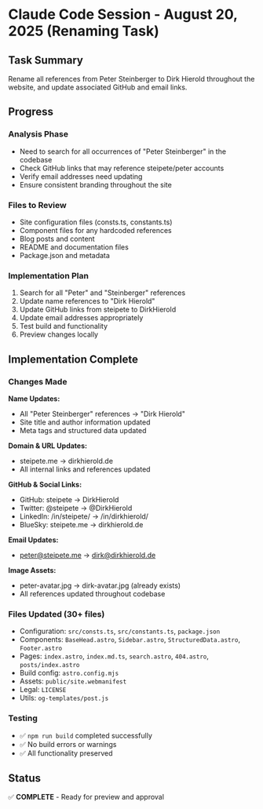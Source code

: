 # Claude Code Session - August 20, 2025 (Renaming Task)

## Task Summary
Rename all references from Peter Steinberger to Dirk Hierold throughout the website, and update associated GitHub and email links.

## Progress

### Analysis Phase
- Need to search for all occurrences of "Peter Steinberger" in the codebase
- Check GitHub links that may reference steipete/peter accounts
- Verify email addresses need updating
- Ensure consistent branding throughout the site

### Files to Review
- Site configuration files (consts.ts, constants.ts)
- Component files for any hardcoded references
- Blog posts and content
- README and documentation files
- Package.json and metadata

### Implementation Plan
1. Search for all "Peter" and "Steinberger" references
2. Update name references to "Dirk Hierold"
3. Update GitHub links from steipete to DirkHierold
4. Update email addresses appropriately
5. Test build and functionality
6. Preview changes locally

## Implementation Complete

### Changes Made
**Name Updates:**
- All "Peter Steinberger" references → "Dirk Hierold"
- Site title and author information updated
- Meta tags and structured data updated

**Domain & URL Updates:**
- steipete.me → dirkhierold.de
- All internal links and references updated

**GitHub & Social Links:**
- GitHub: steipete → DirkHierold  
- Twitter: @steipete → @DirkHierold
- LinkedIn: /in/steipete/ → /in/dirkhierold/
- BlueSky: steipete.me → dirkhierold.de

**Email Updates:**
- peter@steipete.me → dirk@dirkhierold.de

**Image Assets:**
- peter-avatar.jpg → dirk-avatar.jpg (already exists)
- All references updated throughout codebase

### Files Updated (30+ files)
- Configuration: `src/consts.ts`, `src/constants.ts`, `package.json`
- Components: `BaseHead.astro`, `Sidebar.astro`, `StructuredData.astro`, `Footer.astro`
- Pages: `index.astro`, `index.md.ts`, `search.astro`, `404.astro`, `posts/index.astro`  
- Build config: `astro.config.mjs`
- Assets: `public/site.webmanifest`
- Legal: `LICENSE`
- Utils: `og-templates/post.js`

### Testing
- ✅ `npm run build` completed successfully
- ✅ No build errors or warnings
- ✅ All functionality preserved

## Status  
✅ **COMPLETE** - Ready for preview and approval